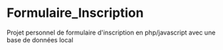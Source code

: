 # Formulaire_Inscription
Projet personnel de formulaire d'inscription en php/javascript avec une base de données local 
